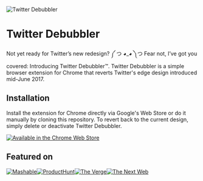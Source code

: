 ![Twitter Debubbler](http://static.kaibrueckers.com/twitter-debubbler-hero.png)

# Twitter Debubbler

Not yet ready for Twitter’s new redesign? ༼ つ ◕_◕ ༽つ Fear not, I’ve got you covered: Introducing Twitter Debubbler™. Twitter Debubbler is a simple browser extension for Chrome that reverts Twitter's edge design introduced mid-June 2017.

## Installation

Install the extension for Chrome directly via Google's Web Store or do it manually by cloning this repository. To revert back to the current design, simply delete or deactivate Twitter Debubbler.

[![Available in the Chrome Web Store](http://static.kaibrueckers.com/chrome-webstore-badge.png)](http://bit.ly/2sHWnoF)

## Featured on

[![Mashable](http://static.kaibrueckers.com/feature-mashable.png)](http://mashable.com/2017/06/16/get-rid-of-twitter-bubbles/#yfl63wXniOqc)[![ProductHunt](http://static.kaibrueckers.com/feature-producthunt.png)](https://www.producthunt.com/posts/twitter-debubbler)[![The Verge](http://static.kaibrueckers.com/feature-verge.png)](https://www.theverge.com/2017/6/16/15821004/twitter-debubbler-chrome-extension)[![The Next Web](http://static.kaibrueckers.com/feature-tnw.png)](https://thenextweb.com/twitter/2017/06/16/hate-twitters-bubblys-redesign-extension-gets-rid/#.tnw_mdOJuWAS)
